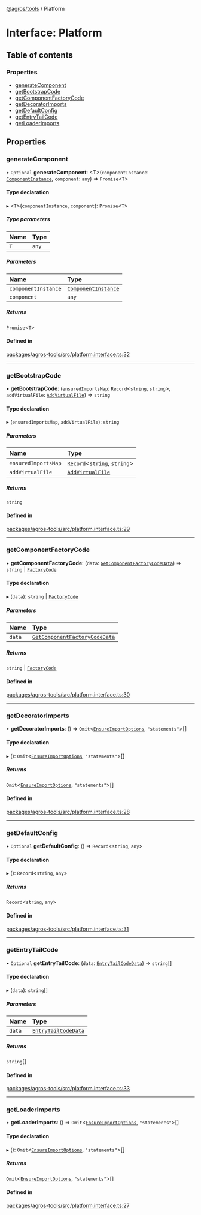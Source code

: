 [@agros/tools](../index.md) / Platform

# Interface: Platform

## Table of contents

### Properties

- [generateComponent](Platform.md#generatecomponent)
- [getBootstrapCode](Platform.md#getbootstrapcode)
- [getComponentFactoryCode](Platform.md#getcomponentfactorycode)
- [getDecoratorImports](Platform.md#getdecoratorimports)
- [getDefaultConfig](Platform.md#getdefaultconfig)
- [getEntryTailCode](Platform.md#getentrytailcode)
- [getLoaderImports](Platform.md#getloaderimports)

## Properties

### <a id="generatecomponent" name="generatecomponent"></a> generateComponent

• `Optional` **generateComponent**: <T\>(`componentInstance`: [`ComponentInstance`](../classes/ComponentInstance.md), `component`: `any`) => `Promise`<`T`\>

#### Type declaration

▸ <`T`\>(`componentInstance`, `component`): `Promise`<`T`\>

##### Type parameters

| Name | Type |
| :------ | :------ |
| `T` | `any` |

##### Parameters

| Name | Type |
| :------ | :------ |
| `componentInstance` | [`ComponentInstance`](../classes/ComponentInstance.md) |
| `component` | `any` |

##### Returns

`Promise`<`T`\>

#### Defined in

[packages/agros-tools/src/platform.interface.ts:32](https://github.com/agrosjs/agros/blob/cbe077c/packages/agros-tools/src/platform.interface.ts#L32)

___

### <a id="getbootstrapcode" name="getbootstrapcode"></a> getBootstrapCode

• **getBootstrapCode**: (`ensuredImportsMap`: `Record`<`string`, `string`\>, `addVirtualFile`: [`AddVirtualFile`](../index.md#addvirtualfile)) => `string`

#### Type declaration

▸ (`ensuredImportsMap`, `addVirtualFile`): `string`

##### Parameters

| Name | Type |
| :------ | :------ |
| `ensuredImportsMap` | `Record`<`string`, `string`\> |
| `addVirtualFile` | [`AddVirtualFile`](../index.md#addvirtualfile) |

##### Returns

`string`

#### Defined in

[packages/agros-tools/src/platform.interface.ts:29](https://github.com/agrosjs/agros/blob/cbe077c/packages/agros-tools/src/platform.interface.ts#L29)

___

### <a id="getcomponentfactorycode" name="getcomponentfactorycode"></a> getComponentFactoryCode

• **getComponentFactoryCode**: (`data`: [`GetComponentFactoryCodeData`](GetComponentFactoryCodeData.md)) => `string` \| [`FactoryCode`](FactoryCode.md)

#### Type declaration

▸ (`data`): `string` \| [`FactoryCode`](FactoryCode.md)

##### Parameters

| Name | Type |
| :------ | :------ |
| `data` | [`GetComponentFactoryCodeData`](GetComponentFactoryCodeData.md) |

##### Returns

`string` \| [`FactoryCode`](FactoryCode.md)

#### Defined in

[packages/agros-tools/src/platform.interface.ts:30](https://github.com/agrosjs/agros/blob/cbe077c/packages/agros-tools/src/platform.interface.ts#L30)

___

### <a id="getdecoratorimports" name="getdecoratorimports"></a> getDecoratorImports

• **getDecoratorImports**: () => `Omit`<[`EnsureImportOptions`](EnsureImportOptions.md), ``"statements"``\>[]

#### Type declaration

▸ (): `Omit`<[`EnsureImportOptions`](EnsureImportOptions.md), ``"statements"``\>[]

##### Returns

`Omit`<[`EnsureImportOptions`](EnsureImportOptions.md), ``"statements"``\>[]

#### Defined in

[packages/agros-tools/src/platform.interface.ts:28](https://github.com/agrosjs/agros/blob/cbe077c/packages/agros-tools/src/platform.interface.ts#L28)

___

### <a id="getdefaultconfig" name="getdefaultconfig"></a> getDefaultConfig

• `Optional` **getDefaultConfig**: () => `Record`<`string`, `any`\>

#### Type declaration

▸ (): `Record`<`string`, `any`\>

##### Returns

`Record`<`string`, `any`\>

#### Defined in

[packages/agros-tools/src/platform.interface.ts:31](https://github.com/agrosjs/agros/blob/cbe077c/packages/agros-tools/src/platform.interface.ts#L31)

___

### <a id="getentrytailcode" name="getentrytailcode"></a> getEntryTailCode

• `Optional` **getEntryTailCode**: (`data`: [`EntryTailCodeData`](EntryTailCodeData.md)) => `string`[]

#### Type declaration

▸ (`data`): `string`[]

##### Parameters

| Name | Type |
| :------ | :------ |
| `data` | [`EntryTailCodeData`](EntryTailCodeData.md) |

##### Returns

`string`[]

#### Defined in

[packages/agros-tools/src/platform.interface.ts:33](https://github.com/agrosjs/agros/blob/cbe077c/packages/agros-tools/src/platform.interface.ts#L33)

___

### <a id="getloaderimports" name="getloaderimports"></a> getLoaderImports

• **getLoaderImports**: () => `Omit`<[`EnsureImportOptions`](EnsureImportOptions.md), ``"statements"``\>[]

#### Type declaration

▸ (): `Omit`<[`EnsureImportOptions`](EnsureImportOptions.md), ``"statements"``\>[]

##### Returns

`Omit`<[`EnsureImportOptions`](EnsureImportOptions.md), ``"statements"``\>[]

#### Defined in

[packages/agros-tools/src/platform.interface.ts:27](https://github.com/agrosjs/agros/blob/cbe077c/packages/agros-tools/src/platform.interface.ts#L27)
